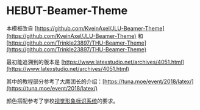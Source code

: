 # HEBUT-Beamer-Theme

本模板改自 [https://github.com/KveinAxel/JLU-Beamer-Theme](https://github.com/KveinAxel/JLU-Beamer-Theme) 和 
 [https://github.com/Trinkle23897/THU-Beamer-Theme](https://github.com/Trinkle23897/THU-Beamer-Theme)
 
最初能追溯到的版本是 [https://www.latexstudio.net/archives/4051.html](https://www.latexstudio.net/archives/4051.html)

其中的教程部分参考了大鹰团长的介绍：[https://tuna.moe/event/2018/latex/](https://tuna.moe/event/2018/latex/)

颜色搭配参考了学校[视觉形象标识系统](https://www.hebut.edu.cn/tzgg/49617.htm)的要求。
